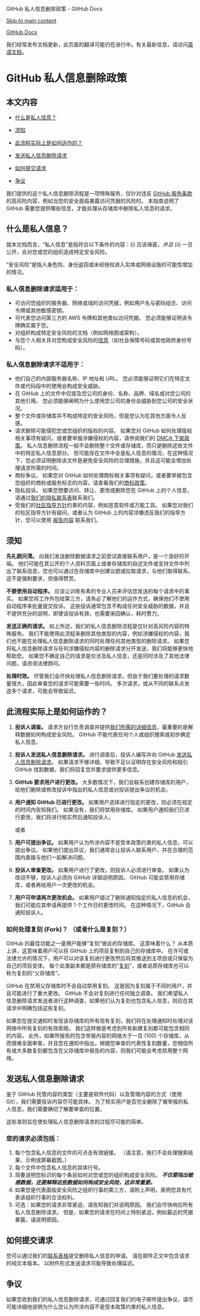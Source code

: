 GitHub 私人信息删除政策 - GitHub Docs

[Skip to main content](#main-content)

[](/cn)[GitHub Docs](/cn)

我们经常发布文档更新，此页面的翻译可能仍在进行中。有关最新信息，请访问[英语文档](/en)。

GitHub 私人信息删除政策
==========

本文内容
----------

* [什么是私人信息？](#什么是私人信息)

* [须知](#须知)

* [此流程实际上是如何运作的？](#此流程实际上是如何运作的)

* [发送私人信息删除请求](#发送私人信息删除请求)

* [如何提交请求](#如何提交请求)

* [争议](#争议)

我们提供的这个私人信息删除流程是一项特殊服务，仅针对违反 [GitHub 服务条款](/cn/github/site-policy/github-acceptable-use-policies#3-conduct-restrictions)的高风险内容，例如当您的安全面临暴露访问凭据的风险时。 本指南说明了 GitHub 需要您提供哪些信息，才能处理从存储库中删除私人信息的请求。

[](#什么是私人信息)[]()什么是私人信息？
----------

就本文档而言，“私人信息”是指符合以下条件的内容：(i) 应该保密，*并且* (ii) 一旦公开，会对您或您的组织造成特定安全风险。

“安全风险”是指人身危险、身份盗窃或未经授权进入实体或网络设施的可能性增加的情况。

### [](#私人信息删除请求适用于)[]()私人信息删除请求适用于： ###

* 可访问您组织的服务器、网络或域的访问凭据，例如用户名与密码组合、访问令牌或其他敏感密钥。
* 可代表您访问第三方的 AWS 令牌和其他类似访问凭据。 您必须能够证明该令牌确实属于您。
* 对组织构成特定安全风险的文档（例如网络图或架构）。
* 与您个人相关并对您构成安全风险的[信息](/cn/site-policy/acceptable-use-policies/github-doxxing-and-invasion-of-privacy)（如社会保障号码或其他政府身份号码）。

### [](#私人信息删除请求不适用于)[]()私人信息删除请求不适用于： ###

* 他们自己的内部服务器名称、IP 地址和 URL。 您必须能够证明它们在特定文件或代码段中的使用会构成安全威胁。
* 在 GitHub 上的文件中仅提及您公司的身份、名称、品牌、域名或对您公司的其他引用。 您必须能够阐明为什么使用您公司的身份会威胁到您公司的安全状况。
* 整个文件或存储库并不构成特定的安全风险，但是您认为在其他方面令人反感。
* 请求删除可能侵犯您或您组织的版权的内容。 如果您对 GitHub 如何处理版权相关事项有疑问，或者要举报涉嫌侵权的内容，请参阅我们的 [DMCA 下架政策](/cn/articles/dmca-takedown-policy)。 私人信息删除流程一般不会删除整个文件或存储库，而只是删除这些文件中的特定私人信息部分。 但可能存在文件中全是私人信息的情况，在这种情况下，您必须证明删除该文件是避免安全风险的合理措施，并且这可能会增加处理请求所需的时间。
* 商标争议。 如果您对 GitHub 如何处理商标相关事项有疑问，或者要举报包含您组织的商标或服务标志的内容，请查看我们的[商标政策](/cn/articles/github-trademark-policy)。
* 隐私投诉。 如果您想要访问、转让、更改或删除您在 GitHub 上的个人信息，请通过[我们的隐私联系表](https://github.com/contact/privacy)联系我们。
* 受我们的[社区指导方针](/cn/articles/github-community-guidelines)约束的内容，例如恶意软件或万能工具。 如果您对我们的社区指导方针有疑问，或者认为 GitHub 上的内容涉嫌违反我们的指导方针，您可以使用 [报告内容](https://github.com/contact/report-content) 联系我们。

[](#须知)[]()须知
----------

**先礼貌问清。** 向我们发送删除数据请求之前尝试直接联系用户，是一个良好的开端。 他们可能在其公开的个人资料页面上或者存储库的自述文件或支持文件中列出了联系信息，您也可以通过在存储库中创建议题或拉取请求，与他们取得联系。 这不是强制要求，但值得赞赏。

**不要使用自动程序。** 应该让训练有素的专业人员来评估您发送的每个请求中的事实。 如果您将工作外包给第三方，请务必了解他们的运作方式，确保他们不使用自动程序来批量提交投诉。 这些投诉通常包含不构成任何安全威胁的数据，并且不提供充分的说明，即使该投诉有效，也需要来回确认，耗时费力。

**发送正确的请求。** 如上所述，我们的私人信息删除流程是仅针对高风险内容的特殊服务。 我们不能使用此流程来删除其他类型的内容，例如涉嫌侵权的内容，我们也不能在处理私人信息删除请求的同时处理任何其他类型的删除请求。 如果您将私人信息删除请求与任何涉嫌侵权内容的删除请求分开发送，我们将能够更快地帮助您。 如果您不确定自己的请求是仅涉及私人信息，还是同时涉及了其他法律问题，请咨询法律顾问。

**处理时效。** 尽管我们会尽快处理私人信息删除请求，但由于我们要处理的请求数量很大，因此审查您的请求可能需要一些时间。 多次请求，或从不同的联系点发送多个请求，可能会导致延迟。

[](#此流程实际上是如何运作的)[]()此流程实际上是如何运作的？
----------

1. **投诉人调查。** 请求方自行负责调查并提供[我们所需的详细信息](#your-request-must-include)，最重要的是解释数据如何构成安全风险。 GitHub 不能代表任何个人或组织搜索或初步确定私人信息。

2. **投诉人发送私人信息删除请求。** 进行调查后，投诉人编写并向 GitHub [发送私人信息删除请求](#sending-a-private-information-removal-request)。 如果请求不够详细，导致不足以证明存在安全风险和指引 GitHub 找到数据，我们将回复您并要求提供更多信息。

3. **GitHub 要求用户进行更改。** 大多数情况下，我们会联系创建存储库的用户，给他们删除或修改投诉中指出的私人信息或对投诉提出争议的机会。

4. **用户通知 GitHub 已进行更改。** 如果用户选择进行指定的更改，则必须在规定的时间内告知我们。 如果没有，我们将禁用存储库。 如果用户通知我们已进行更改，我们将进行核实然后通知投诉人。

   或者

5. **用户可提出争议。** 如果用户认为所涉内容不是受本政策约束的私人信息，可以提出争议。 如果他们提出异议，我们通常会让投诉人联系用户，并在合理的范围内直接与他们一起解决问题。

6. **投诉人审查更改。** 如果用户进行了更改，则投诉人必须进行审查。 如果认为改动不够，投诉人必须向 GitHub 详细说明原因。 GitHub 可能会禁用存储库，或者再给用户一次更改的机会。

7. **用户可申请再次更改机会。** 如果用户错过了删除通知指定的私人信息的机会，我们可能应其申请再提供 1 个工作日的更改时间。 在这种情况下，GitHub 会通知投诉人。

### [](#如何处理复刻-fork-或者什么是复刻)[]()如何处理复刻 (Fork)？ （或者什么是复刻？） ###

GitHub 的最佳功能之一是用户能够“复刻”彼此的存储库。 这意味着什么？ 从本质上讲，这意味着用户可以将 GitHub 上的项目复制到自己的存储库中。 在许可或法律允许的情况下，用户可以对该复刻进行更改然后将其推送到主项目或只保留为自己的项目变体。 每个此类副本都是原存储库的“[复刻](/cn/articles/github-glossary/#fork)”，或者说原存储库也可以称为复刻的“父存储库”。

GitHub 在禁用父存储库时不会自动禁用复刻。 这是因为复刻属于不同的用户，并且可能进行了重大更改。 GitHub 不会对复刻进行任何独立调查。 我们希望私人信息删除请求发送者进行这种调查，如果他们认为复刻也包含私人信息，则应在其请求中明确包括这些复刻。

如果您在提交通知时发现该存储库的所有现有复刻，我们将在处理通知时处理对该网络中所有复刻的有效索赔。 我们这样做是考虑到所有新建复刻都可能包含相同的内容。 此外，如果所报告的包含举报内容的网络大于一百 (100) 个存储库，从而很难全面审查，并且您在通知中指出，根据您审查的代表性复刻数量，您相信所有或大多数复刻都包含在父存储库中报告的内容，则我们可能会考虑禁用整个网络。

[](#发送私人信息删除请求)[]()发送私人信息删除请求
----------

鉴于 GitHub 托管内容的类型（主要是软件代码）以及管理内容的方式（使用 Git），我们需要投诉内容尽可能具体。 为了核实用户是否完全删除了被举报的私人信息，我们需要确切了解要审查的位置。

这些准则旨在使处理私人信息删除请求的过程尽可能的简单。

### [](#您的请求必须包括)[]()您的请求必须包括： ###

1. 每个包含私人信息的文件的可点击有效链接。 （请注意，我们不会处理搜索结果、示例或屏幕截图。）
2. 每个文件中包含私人信息的具体行号。
3. 简要说明您标识的每个条目如何对您或您的组织构成安全风险。 ***不仅要指出敏感数据，还要解释这些数据如何构成安全风险，这非常重要。***
4. 如果您是代表面临安全风险之组织行事的第三方，请附上声明，表明您具有代表该组织行事的合法权利。
5. 可选：如果您的请求非常紧迫，请告知我们并说明原因。 我们会尽快响应所有私人信息删除请求。 但是，如果您的请求在时间上特别紧迫，例如最近的凭据暴露，请说明原因。

[](#如何提交请求)[]()如何提交请求
----------

您可以通过我们的[联系表格](https://support.github.com/contact?tags=docs-private-information)提交删除私人信息的申请。 请在邮件正文中包含请求的纯文本版本。 以附件形式发送请求可能导致处理延迟。

[](#争议)[]()争议
----------

如果您收到我们的私人信息删除请求，可通过回复我们的电子邮件提出争议，请尽可能详细地说明为什么您认为所涉内容不是受本政策约束的私人信息。
